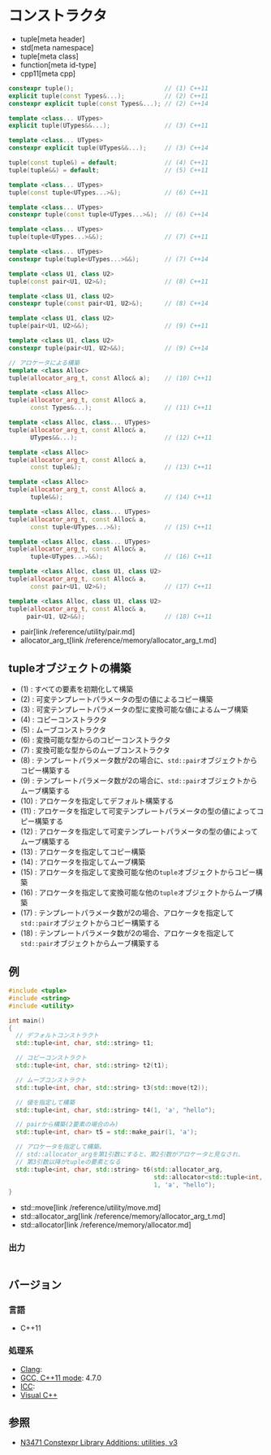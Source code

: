 # コンストラクタ
* tuple[meta header]
* std[meta namespace]
* tuple[meta class]
* function[meta id-type]
* cpp11[meta cpp]

```cpp
constexpr tuple();                         // (1) C++11
explicit tuple(const Types&...);           // (2) C++11
constexpr explicit tuple(const Types&...); // (2) C++14

template <class... UTypes>
explicit tuple(UTypes&&...);               // (3) C++11

template <class... UTypes>
constexpr explicit tuple(UTypes&&...);     // (3) C++14

tuple(const tuple&) = default;             // (4) C++11
tuple(tuple&&) = default;                  // (5) C++11

template <class... UTypes>
tuple(const tuple<UTypes...>&);            // (6) C++11

template <class... UTypes>
constexpr tuple(const tuple<UTypes...>&);  // (6) C++14

template <class... UTypes>
tuple(tuple<UTypes...>&&);                 // (7) C++11

template <class... UTypes>
constexpr tuple(tuple<UTypes...>&&);       // (7) C++14

template <class U1, class U2>
tuple(const pair<U1, U2>&);                // (8) C++11

template <class U1, class U2>
constexpr tuple(const pair<U1, U2>&);      // (8) C++14

template <class U1, class U2>
tuple(pair<U1, U2>&&);                     // (9) C++11

template <class U1, class U2>
constexpr tuple(pair<U1, U2>&&);           // (9) C++14

// アロケータによる構築
template <class Alloc>
tuple(allocator_arg_t, const Alloc& a);    // (10) C++11

template <class Alloc>
tuple(allocator_arg_t, const Alloc& a,
      const Types&...);                    // (11) C++11

template <class Alloc, class... UTypes>
tuple(allocator_arg_t, const Alloc& a,
      UTypes&&...);                        // (12) C++11

template <class Alloc>
tuple(allocator_arg_t, const Alloc& a,
      const tuple&);                       // (13) C++11

template <class Alloc>
tuple(allocator_arg_t, const Alloc& a,
      tuple&&);                            // (14) C++11

template <class Alloc, class... UTypes>
tuple(allocator_arg_t, const Alloc& a,
      const tuple<UTypes...>&);            // (15) C++11

template <class Alloc, class... UTypes>
tuple(allocator_arg_t, const Alloc& a,
      tuple<UTypes...>&&);                 // (16) C++11

template <class Alloc, class U1, class U2>
tuple(allocator_arg_t, const Alloc& a,
      const pair<U1, U2>&);                // (17) C++11

template <class Alloc, class U1, class U2>
tuple(allocator_arg_t, const Alloc& a,
     pair<U1, U2>&&);                      // (18) C++11
```
* pair[link /reference/utility/pair.md]
* allocator_arg_t[link /reference/memory/allocator_arg_t.md]

## tupleオブジェクトの構築
- (1) : すべての要素を初期化して構築
- (2) : 可変テンプレートパラメータの型の値によるコピー構築
- (3) : 可変テンプレートパラメータの型に変換可能な値によるムーブ構築
- (4) : コピーコンストラクタ
- (5) : ムーブコンストラクタ
- (6) : 変換可能な型からのコピーコンストラクタ
- (7) : 変換可能な型からのムーブコンストラクタ
- (8) : テンプレートパラメータ数が2の場合に、`std::pair`オブジェクトからコピー構築する
- (9) : テンプレートパラメータ数が2の場合に、`std::pair`オブジェクトからムーブ構築する
- (10) : アロケータを指定してデフォルト構築する
- (11) : アロケータを指定して可変テンプレートパラメータの型の値によってコピー構築する
- (12) : アロケータを指定して可変テンプレートパラメータの型の値によってムーブ構築する
- (13) : アロケータを指定してコピー構築
- (14) : アロケータを指定してムーブ構築
- (15) : アロケータを指定して変換可能な他の`tuple`オブジェクトからコピー構築
- (16) : アロケータを指定して変換可能な他の`tuple`オブジェクトからムーブ構築
- (17) : テンプレートパラメータ数が2の場合、アロケータを指定して`std::pair`オブジェクトからコピー構築する
- (18) : テンプレートパラメータ数が2の場合、アロケータを指定して`std::pair`オブジェクトからムーブ構築する


## 例
```cpp
#include <tuple>
#include <string>
#include <utility>

int main()
{
  // デフォルトコンストラクト
  std::tuple<int, char, std::string> t1;

  // コピーコンストラクト
  std::tuple<int, char, std::string> t2(t1);

  // ムーブコンストラクト
  std::tuple<int, char, std::string> t3(std::move(t2));

  // 値を指定して構築
  std::tuple<int, char, std::string> t4(1, 'a', "hello");

  // pairから構築(2要素の場合のみ)
  std::tuple<int, char> t5 = std::make_pair(1, 'a');

  // アロケータを指定して構築。
  // std::allocator_argを第1引数にすると、第2引数がアロケータと見なされ、
  // 第3引数以降がtupleの要素となる
  std::tuple<int, char, std::string> t6(std::allocator_arg,
                                        std::allocator<std::tuple<int, char, std::string>>(),
                                        1, 'a', "hello");
}
```
* std::move[link /reference/utility/move.md]
* std::allocator_arg[link /reference/memory/allocator_arg_t.md]
* std::allocator[link /reference/memory/allocator.md]

### 出力
```
```

## バージョン
### 言語
- C++11

### 処理系
- [Clang](/implementation.md#clang): 
- [GCC, C++11 mode](/implementation.md#gcc): 4.7.0
- [ICC](/implementation.md#icc): 
- [Visual C++](/implementation.md#visual_cpp)


## 参照
- [N3471 Constexpr Library Additions: utilities, v3](http://www.open-std.org/jtc1/sc22/wg21/docs/papers/2012/n3471.html)


